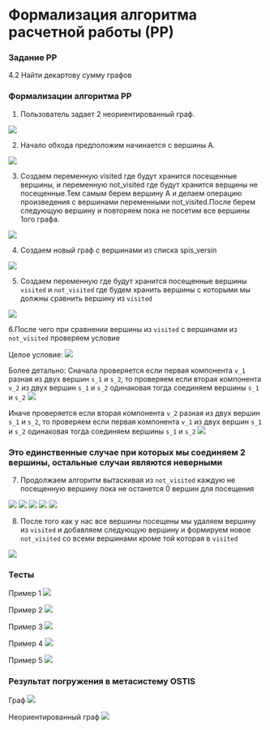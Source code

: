 # Формализация алгоритма расчетной работы (РР)

### Задание РР 
4.2 Найти декартову сумму графов 

### Формализации алгоритма РР

1. Пользователь задает 2 неориентированный граф.
   
<img src="1.PNG">

2. Начало обхода предположим начинается с вершины А.
   
<img src="2.PNG">

3. Создаем переменную visited где будут хранится посещенные вершины, и переменную not_visited где будут хранится верщины не посещенные.Тем самым берем вершину А и делаем операцию произведения с вершинами переменными not_visited.После берем следующую вершину и повторяем пока не посетим все вершины 1ого графа.

<img src="3.PNG">

4. Создаем новый граф с вершинами из списка spis_versin

<img src="4.PNG">
 
5. Создаем переменную где будут хранится посещенные вершины `visited` и `not_visited` где будем хранить вершины с которыми мы должны сравнить вершину из `visited`

<img src="5.PNG">

6.После чего при  сравнении вершины из `visited` с вершинами из `not_visited` проверяем условие

Целое условие:
<img src="12.bmp">

Более детально:
Сначала проверяется если первая компонента `v_1` разная из двух вершин `s_1` и `s_2`, то проверяем если вторая компонента `v_2` из двух вершин `s_1` и `s_2` одинаковая тогда соединяем вершины `s_1` и `s_2`
<img src="12_1.PNG">

Иначе проверяется если вторая компонента `v_2` разная из двух вершин `s_1` и `s_2`, то проверяем если первая компонента `v_1` из двух вершин `s_1` и `s_2` одинаковая тогда соединяем вершины `s_1` и `s_2`
<img src="12_2.PNG">

### Это единственные случае при которых мы соединяем 2 вершины, остальные случаи являются неверными

7. Продолжаем алгоритм вытаскивая из `not_visited` каждую не посещенную вершину пока не останется 0 вершин для посещения

<img src="6.PNG">
<img src="7.PNG">
<img src="8.PNG">
<img src="9.PNG">
<img src="10.PNG">

8. После того как у нас все вершины посещены мы удаляем вершину из `visited` и добавляем следующую вершину и формируем новое `not_visited` со всеми вершинами кроме той которая в `visited`

<img src="11.PNG">

### Тесты
Пример 1
<img src="test_1.PNG">

Пример 2
<img src="test_2.PNG">

Пример 3
<img src="test_3.PNG">

Пример 4
<img src="test_4.PNG">

Пример 5
<img src="test_5.PNG">

### Результат погружения в метасистему OSTIS
Граф
<img src="p_ostis.png">

Неориентированный граф
<img src="p_ostis1.png">

